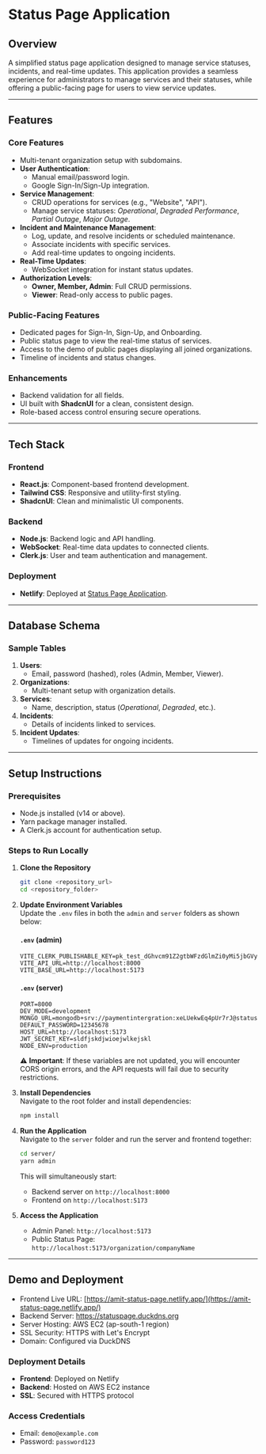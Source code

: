 # **Status Page Application**

## **Overview**
A simplified status page application designed to manage service statuses, incidents, and real-time updates. This application provides a seamless experience for administrators to manage services and their statuses, while offering a public-facing page for users to view service updates.

---

## **Features**

### **Core Features**
- Multi-tenant organization setup with subdomains.
- **User Authentication**:
  - Manual email/password login.
  - Google Sign-In/Sign-Up integration.
- **Service Management**:
  - CRUD operations for services (e.g., "Website", "API").
  - Manage service statuses: *Operational*, *Degraded Performance*, *Partial Outage*, *Major Outage*.
- **Incident and Maintenance Management**:
  - Log, update, and resolve incidents or scheduled maintenance.
  - Associate incidents with specific services.
  - Add real-time updates to ongoing incidents.
- **Real-Time Updates**:
  - WebSocket integration for instant status updates.
- **Authorization Levels**:
  - **Owner, Member, Admin**: Full CRUD permissions.
  - **Viewer**: Read-only access to public pages.

### **Public-Facing Features**
- Dedicated pages for Sign-In, Sign-Up, and Onboarding.
- Public status page to view the real-time status of services.
- Access to the demo of public pages displaying all joined organizations.
- Timeline of incidents and status changes.

### **Enhancements**
- Backend validation for all fields.
- UI built with **ShadcnUI** for a clean, consistent design.
- Role-based access control ensuring secure operations.
  
---

## **Tech Stack**

### **Frontend**
- **React.js**: Component-based frontend development.
- **Tailwind CSS**: Responsive and utility-first styling.
- **ShadcnUI**: Clean and minimalistic UI components.

### **Backend**
- **Node.js**: Backend logic and API handling.
- **WebSocket**: Real-time data updates to connected clients.
- **Clerk.js**: User and team authentication and management.

### **Deployment**
- **Netlify**: Deployed at [Status Page Application](https://amit-status-page.netlify.app/).

---

## **Database Schema**

### **Sample Tables**
1. **Users**:
   - Email, password (hashed), roles (Admin, Member, Viewer).
2. **Organizations**:
   - Multi-tenant setup with organization details.
3. **Services**:
   - Name, description, status (*Operational*, *Degraded*, etc.).
4. **Incidents**:
   - Details of incidents linked to services.
5. **Incident Updates**:
   - Timelines of updates for ongoing incidents.

---

## **Setup Instructions**

### **Prerequisites**
- Node.js installed (v14 or above).
- Yarn package manager installed.
- A Clerk.js account for authentication setup.

### **Steps to Run Locally**
1. **Clone the Repository**  
   ```bash
   git clone <repository_url>
   cd <repository_folder>
   ```

2. **Update Environment Variables**  
   Update the `.env` files in both the `admin` and `server` folders as shown below:

   #### **`.env` (admin)**
   ```env
   VITE_CLERK_PUBLISHABLE_KEY=pk_test_dGhvcm91Z2gtbWFzdGlmZi0yMi5jbGVyay5hY2NvdW50cy5kZXYk
   VITE_API_URL=http://localhost:8000
   VITE_BASE_URL=http://localhost:5173
   ```

   #### **`.env` (server)**
   ```env
   PORT=8000
   DEV_MODE=development
   MONGO_URL=mongodb+srv://paymentintergration:xeLUekwEq4pUr7rJ@statuspagedb.e1wsf.mongodb.net/
   DEFAULT_PASSWORD=12345678
   HOST_URL=http://localhost:5173
   JWT_SECRET_KEY=sldfjskdjwioejwlkejskl
   NODE_ENV=production
   ```

   ⚠️ **Important**: If these variables are not updated, you will encounter CORS origin errors, and the API requests will fail due to security restrictions.

3. **Install Dependencies**  
   Navigate to the root folder and install dependencies:
   ```bash
   npm install
   ```

4. **Run the Application**  
   Navigate to the `server` folder and run the server and frontend together:
   ```bash
   cd server/
   yarn admin
   ```

   This will simultaneously start:
   - Backend server on `http://localhost:8000`
   - Frontend on `http://localhost:5173`

5. **Access the Application**  
   - Admin Panel: `http://localhost:5173`
   - Public Status Page: `http://localhost:5173/organization/companyName`

---

## **Demo and Deployment**
- Frontend Live URL: [https://amit-status-page.netlify.app/](https://amit-status-page.netlify.app/)
- Backend Server: https://statuspage.duckdns.org
- Server Hosting: AWS EC2 (ap-south-1 region)
- SSL Security: HTTPS with Let's Encrypt
- Domain: Configured via DuckDNS

### **Deployment Details**
- **Frontend**: Deployed on Netlify
- **Backend**: Hosted on AWS EC2 instance
- **SSL**: Secured with HTTPS protocol

### **Access Credentials**  
- Email: `demo@example.com`  
- Password: `password123`

